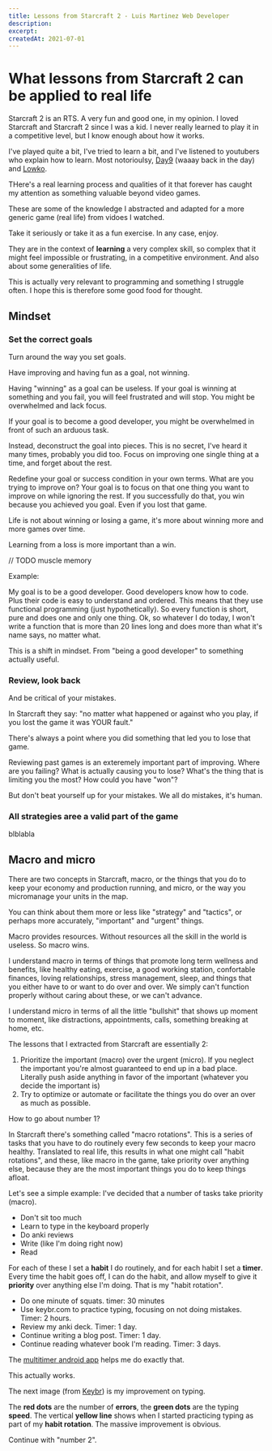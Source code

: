 ```yaml
---
title: Lessons from Starcraft 2 - Luis Martinez Web Developer
description:
excerpt:
createdAt: 2021-07-01
---
```


# What lessons from Starcraft 2 can be applied to real life

Starcraft 2 is an RTS. A very fun and good one, in my opinion. I loved Starcraft and Starcraft 2 since I was a kid. I never really learned to play it in a competitive level, but I know enough about how it works.

I've played quite a bit, I've tried to learn a bit, and I've listened to youtubers who explain how to learn. Most notorioulsy, [Day9](https://www.youtube.com/channel/UCaxar6TBM-94_ezoS00fLkA) (waaay back in the day) and [Lowko](https://www.youtube.com/channel/UCZNTsLA6t6bRoj-5QRmqt_w).

THere's a real learning process and qualities of it that forever has caught my attention as something valuable beyond video games.

These are some of the knowledge I abstracted and adapted for a more generic game (real life) from vidoes I watched.

Take it seriously or take it as a fun exercise. In any case, enjoy.

They are in the context of **learning** a very complex skill, so complex that it might feel impossible or frustrating, in a competitive environment. And also about some generalities of life.

This is actually very relevant to programming and something I struggle often. I hope this is therefore some good food for thought.

## Mindset

### Set the correct goals

Turn around the way you set goals.

Have improving and having fun as a goal, not winning.

Having "winning" as a goal can be useless. If your goal is winning at something and you fail, you will feel frustrated and will stop. You might be overwhelmed and lack focus.

If your goal is to become a good developer, you might be overwhelmed in front of such an arduous task.

Instead, deconstruct the goal into pieces. This is no secret, I've heard it many times, probably you did too. Focus on improving one single thing at a time, and forget about the rest.

Redefine your goal or success condition in your own terms. What are you trying to improve on? Your goal is to focus on that one thing you want to improve on while ignoring the rest. If you successfully do that, you win because you achieved you goal. Even if you lost that game.

Life is not about winning or losing a game, it's more about winning more and more games over time.

Learning from a loss is more important than a win.

// TODO muscle memory

Example:

My goal is to be a good developer. Good developers know how to code. Plus their code is easy to understand and ordered. This means that they use functional programming (just hypothetically). So every function is short, pure and does one and only one thing. Ok, so whatever I do today, I won't write a function that is more than 20 lines long and does more than what it's name says, no matter what.

This is a shift in mindset. From "being a good developer" to something actually useful.

### Review, look back

And be critical of your mistakes.

In Starcraft they say: "no matter what happened or against who you play, if you lost the game it was YOUR fault."

There's always a point where you did something that led you to lose that game.

Reviewing past games is an exteremely important part of improving. Where are you failing? What is actually causing you to lose? What's the thing that is limiting you the most? How could you have "won"?

But don't beat yourself up for your mistakes. We all do mistakes, it's human.

### All strategies aree a valid part of the game

blblabla

## Macro and micro

There are two concepts in Starcraft, macro, or the things that you do to keep your economy and production running, and micro, or the way you micromanage your units in the map.

You can think about them more or less like "strategy" and "tactics", or perhaps more accurately, "important" and "urgent" things.

Macro provides resources. Without resources all the skill in the world is useless. So macro wins.

I understand macro in terms of things that promote long term wellness and benefits, like healthy eating, exercise, a good working station, confortable finances, loving relationships, stress management, sleep, and things that you either have to or want to do over and over. We simply can't function properly without caring about these, or we can't advance.

I understand micro in terms of all the little "bullshit" that shows up moment to moment, like distractions, appointments, calls, something breaking at home, etc.

The lessons that I extracted from Starcraft are essentially 2:

1. Prioritize the important (macro) over the urgent (micro). If you neglect the important you're almost guaranteed to end up in a bad place. Literally push aside anything in favor of the important (whatever you decide the important is)
2. Try to optimize or automate or facilitate the things you do over an over as much as possible.

How to go about number 1?

In Starcraft there's something called "macro rotations". This is a series of tasks that you have to do routinely every few seconds to keep your macro healthy. Translated to real life, this results in what one might call "habit rotations", and these, like macro in the game, take priority over anything else, because they are the most important things you do to keep things afloat.

Let's see a simple example: I've decided that a number of tasks take priority (macro).

- Don't sit too much
- Learn to type in the keyboard properly
- Do anki reviews
- Write (like I'm doing right now)
- Read

For each of these I set a **habit** I do routinely, and for each habit I set a **timer**. Every time the habit goes off, I can do the habit, and allow myself to give it **priority** over anything else I'm doing. That is my "habit rotation".

- Do one minute of squats. timer: 30 minutes
- Use keybr.com to practice typing, focusing on not doing mistakes. Timer: 2 hours.
- Review my anki deck. Timer: 1 day.
- Continue writing a blog post. Timer: 1 day.
- Continue reading whatever book I'm reading. Timer: 3 days.

The [multitimer android app](https://play.google.com/store/apps/details?id=com.jee.timer&hl=en&gl=US) helps me do exactly that.

This actually works.

The next image (from [Keybr](https://www.keybr.com/)) is my improvement on typing.

<base-img path="typing-chart_q9ezmm" alt="My typing speed improves dramatically after adding it to my habit rotation"></base-img>

The **red dots** are the number of **errors**, the **green dots** are the typing **speed**. The vertical **yellow line** shows when I started practicing typing as part of my **habit rotation**. The massive improvement is obvious.

Continue with "number 2".
